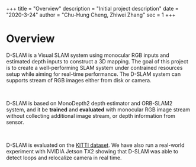 +++
title = "Overview"
description = "Initial project description"
date = "2020-3-24"
author = "Chu-Hung Cheng, Zhiwei Zhang"
sec = 1
+++
<!-- ​
# Table of Content

- [Overview](#overview)
- [Installation](#installation)
- [Build & Run](#build&run)
- [Demo](#demo)
- [Conclusion](#conclusion)
- [License](#license) -->


# Overview

D-SLAM is a Visual SLAM system using monocular RGB inputs and estimated depth inputs to construct a 3D mapping. The goal of this project is to create a well-performing SLAM system under contrained resources setup while aiming for real-time performance. The D-SLAM system can supports stream of RGB images either from disk or camera.

&nbsp;

D-SLAM is based on MonoDepth2 depth estimator and ORB-SLAM2 system, and it be **trained** and **evaluated** with monocular RGB image stream without collecting additional image stream, or depth information from sensor.

&nbsp;

D-SLAM is evaluated on the [KITTI dataset](http://www.cvlibs.net/datasets/kitti/eval_odometry.php). We have also run a real-world experiment with NVIDIA Jetson TX2 showing that D-SLAM was able to detect loops and relocalize camera in real time.

